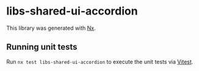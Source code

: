 # libs-shared-ui-accordion

This library was generated with [Nx](https://nx.dev).

## Running unit tests

Run `nx test libs-shared-ui-accordion` to execute the unit tests via [Vitest](https://vitest.dev/).
